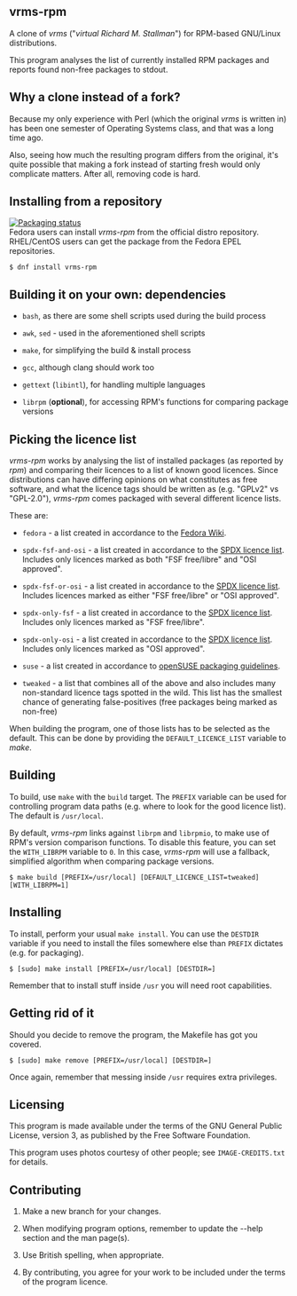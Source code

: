 **vrms-rpm**
----------
A clone of *vrms* ("*virtual Richard M. Stallman*") for
RPM-based GNU/Linux distributions.

This program analyses the list of currently installed RPM packages and reports
found non-free packages to stdout. 


**Why a clone instead of a fork?**
----------
Because my only experience with Perl (which the original *vrms* is written in)
has been one semester of Operating Systems class, and that was a long time ago.

Also, seeing how much the resulting program differs from the original, it's
quite possible that making a fork instead of starting fresh would only
complicate matters. After all, removing code is hard.


**Installing from a repository**
----------
[![Packaging status](https://repology.org/badge/vertical-allrepos/vrms-rpm.svg?minversion=2.1)](https://repology.org/metapackage/vrms-rpm)    
Fedora users can install *vrms-rpm* from the official distro repository.
RHEL/CentOS users can get the package from the Fedora EPEL repositories.
```
$ dnf install vrms-rpm
```


**Building it on your own: dependencies**
----------
- `bash`, as there are some shell scripts used during the build process

- `awk`, `sed` - used in the aforementioned shell scripts

- `make`, for simplifying the build & install process

- `gcc`, although clang should work too

- `gettext` (`libintl`), for handling multiple languages

- `librpm` (**optional**), for accessing RPM's functions for comparing package versions


**Picking the licence list**
----------
*vrms-rpm* works by analysing the list of installed packages (as reported by *rpm*)
and comparing their licences to a list of known good licences. Since distributions
can have differing opinions on what constitutes as free software,
and what the licence tags should be written as (e.g. "GPLv2" vs "GPL-2.0"),
*vrms-rpm* comes packaged with several different licence lists.

These are:

- `fedora` - a list created in accordance to the [Fedora Wiki](https://fedoraproject.org/wiki/Licensing:Main#Good_Licenses).

- `spdx-fsf-and-osi` - a list created in accordance to the [SPDX licence list](https://spdx.org/licenses/). Includes only licences marked as both "FSF free/libre" and "OSI approved".

- `spdx-fsf-or-osi` - a list created in accordance to the [SPDX licence list](https://spdx.org/licenses/). Includes licences marked as either "FSF free/libre" or "OSI approved".

- `spdx-only-fsf` - a list created in accordance to the [SPDX licence list](https://spdx.org/licenses/). Includes only licences marked as "FSF free/libre".

- `spdx-only-osi` - a list created in accordance to the [SPDX licence list](https://spdx.org/licenses/). Includes only licences marked as "OSI approved".

- `suse` - a list created in accordance to [openSUSE packaging guidelines](https://en.opensuse.org/openSUSE:Packaging_guidelines#Licensing).

- `tweaked` - a list that combines all of the above and also includes many non-standard licence tags spotted in the wild.
This list has the smallest chance of generating false-positives (free packages being marked as non-free)

When building the program, one of those lists has to be selected as the default.
This can be done by providing the `DEFAULT_LICENCE_LIST` variable to *make*.


**Building**
----------
To build, use `make` with the `build` target. The `PREFIX` variable can be
used for controlling program data paths (e.g. where to look for the good licence list).
The default is `/usr/local`.

By default, *vrms-rpm* links against `librpm` and `librpmio`, to make use of RPM's version comparison functions.
To disable this feature, you can set the `WITH_LIBRPM` variable to `0`. In this case, *vrms-rpm* will use a fallback,
simplified algorithm when comparing package versions.
```
$ make build [PREFIX=/usr/local] [DEFAULT_LICENCE_LIST=tweaked] [WITH_LIBRPM=1]
```


**Installing**
----------
To install, perform your usual `make install`.
You can use the `DESTDIR` variable if you need to install the files
somewhere else than `PREFIX` dictates (e.g. for packaging).
```
$ [sudo] make install [PREFIX=/usr/local] [DESTDIR=]
```
Remember that to install stuff inside `/usr` you will need root capabilities.


**Getting rid of it**
----------
Should you decide to remove the program, the Makefile has got you covered.
```
$ [sudo] make remove [PREFIX=/usr/local] [DESTDIR=]
```
Once again, remember that messing inside `/usr` requires extra privileges.


**Licensing**
----------
This program is made available under the terms of the GNU
General Public License, version 3, as published by the
Free Software Foundation.

This program uses photos courtesy of other people;
see `IMAGE-CREDITS.txt` for details.


**Contributing**
----------
 1. Make a new branch for your changes.
 
 2. When modifying program options, remember to update the --help section
    and the man page(s).
 
 3. Use British spelling, when appropriate.
 
 4. By contributing, you agree for your work to be included under
    the terms of the program licence.
